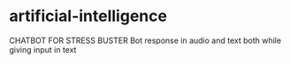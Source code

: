 # artificial-intelligence
CHATBOT FOR STRESS BUSTER
Bot response in audio and text both while giving input in text

